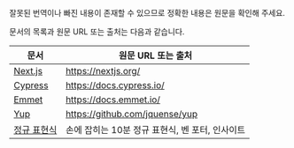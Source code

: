 잘못된 번역이나 빠진 내용이 존재할 수 있으므로 정확한 내용은 원문을 확인해 주세요.

문서의 목록과 원문 URL 또는 출처는 다음과 같습니다.

| 문서                                    | 원문 URL 또는 출처                              |
| --------------------------------------- | ----------------------------------------------- |
| [Next.js](https://autroshot.github.io/docs-repository/docs/next-js) | https://nextjs.org/                             |
| [Cypress](https://autroshot.github.io/docs-repository/docs/cypress)                                 | https://docs.cypress.io/                        |
| [Emmet](https://autroshot.github.io/docs-repository/docs/miscellaneous/emmet)                                   | https://docs.emmet.io/                          |
| [Yup](https://autroshot.github.io/docs-repository/docs/miscellaneous/yup)                                     | https://github.com/jquense/yup                  |
| [정규 표현식](https://autroshot.github.io/docs-repository/docs/miscellaneous/regular-expression)                             | 손에 잡히는 10분 정규 표현식, 벤 포터, 인사이트 |
